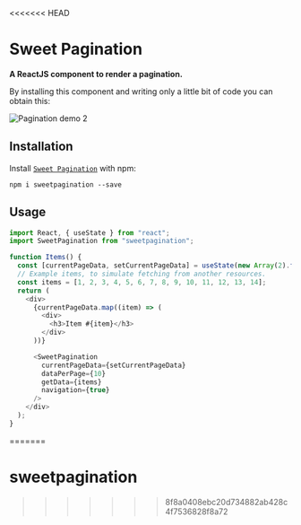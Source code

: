 <<<<<<< HEAD
# Sweet Pagination

**A ReactJS component to render a pagination.**

By installing this component and writing only a little bit of code you can obtain this:


<img src="https://cloud.githubusercontent.com/assets/2084833/24840237/7accb75a-1d1e-11e7-9abb-818431398b91.png" alt="Pagination demo 2" />


## Installation

Install [`Sweet Pagination`](https://www.npmjs.com/package/sweetpagination) with npm:

```
npm i sweetpagination --save
```

## Usage

```javascript
import React, { useState } from "react";
import SweetPagination from "sweetpagination";

function Items() {
  const [currentPageData, setCurrentPageData] = useState(new Array(2).fill());
  // Example items, to simulate fetching from another resources.
  const items = [1, 2, 3, 4, 5, 6, 7, 8, 9, 10, 11, 12, 13, 14];
  return (
    <div>
      {currentPageData.map((item) => (
        <div>
          <h3>Item #{item}</h3>
        </div>
      ))}

      <SweetPagination
        currentPageData={setCurrentPageData}
        dataPerPage={10}
        getData={items}
        navigation={true}
      />
    </div>
  );
}
```
=======
# sweetpagination
>>>>>>> 8f8a0408ebc20d734882ab428c4f7536828f8a72
